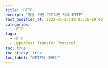 ```yaml
---
title: "HTTP"
excerpt: "웹을 위한 기초적인 지식 HTTP"
last_modified_at: 2022-01-25T18:03:16-19:00
categories:
  - HTTP
tags:
  - HTTP
  - HyperText Transfer Protocol
toc: true
toc_sticky: true
toc_label: "HTTP에 대하여"
---
```

